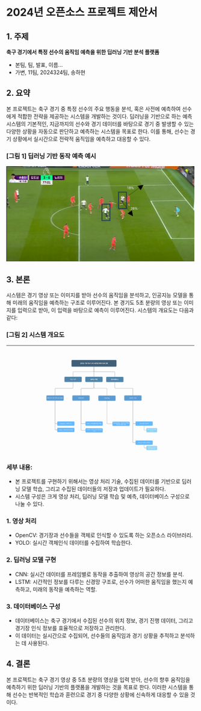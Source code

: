 # 2024년 오픈소스 프로젝트 제안서

## 1. 주제
**축구 경기에서 특정 선수의 움직임 예측을 위한 딥러닝 기반 분석 플랫폼**  
- 본팀, 팀, 발표, 이름...  
- 가변, 11팀, 2024324팀, 송하현

## 2. 요약
본 프로젝트는 축구 경기 중 특정 선수의 주요 행동을 분석, 혹은 사전에 예측하여 선수에게 적합한 전략을 제공하는 시스템을 개발하는 것이다. 딥러닝을 기반으로 하는 예측 시스템의 기본적인, 지금까지의 선수와 경기 데이터를 바탕으로 경기 중 발생할 수 있는 다양한 상황을 자동으로 판단하고 예측하는 시스템을 목표로 한다. 이를 통해, 선수는 경기 상황에서 실시간으로 전략적 움직임을 예측하고 대응할 수 있다.

### [그림 1] 딥러닝 기반 동작 예측 예시
<img src="img\오픈소스1.png" alt="Example Image" width="500"/>

## 3. 본론
시스템은 경기 영상 또는 이미지를 받아 선수의 움직임을 분석하고, 인공지능 모델을 통해 미래의 움직임을 예측하는 구조로 이루어진다. 본 경기도 5초 분량의 영상 또는 이미지를 입력으로 받아, 이 입력을 바탕으로 예측이 이루어진다. 시스템의 개요도는 다음과 같다:

### [그림 2] 시스템 개요도
<img src="img\오픈소스2.png" alt="Example Image" width="500"/>

### 세부 내용:
- 본 프로젝트를 구현하기 위해서는 영상 처리 기술, 수집된 데이터를 기반으로 딥러닝 모델 학습, 그리고 수집된 데이터들의 저장과 업데이트가 필요하다.
- 시스템 구성은 크게 영상 처리, 딥러닝 모델 학습 및 예측, 데이터베이스 구성으로 나눌 수 있다.

### 1. 영상 처리
- OpenCV: 경기장과 선수들을 객체로 인식할 수 있도록 하는 오픈소스 라이브러리.
- YOLO: 실시간 객체인식 데이터를 수집하여 학습한다.

### 2. 딥러닝 모델 구현
- CNN: 실시간 데이터를 프레임별로 동작을 추출하여 영상의 공간 정보를 분석.
- LSTM: 시간적인 정보를 다루는 신경망 구조로, 선수가 어떠한 움직임을 했는지 예측하고, 미래의 동작을 예측하는 역할.

### 3. 데이터베이스 구성
- 데이터베이스는 축구 경기에서 수집된 선수의 위치 정보, 경기 진행 데이터, 그리고 경기장 인식 정보를 효율적으로 저장하고 관리한다.
- 이 데이터는 실시간으로 수집되어, 선수들의 움직임과 경기 상황을 추적하고 분석하는 데 사용된다.

## 4. 결론
본 프로젝트는 축구 경기 영상 중 5초 분량의 영상을 입력 받아, 선수의 향후 움직임을 예측하기 위한 딥러닝 기반의 플랫폼을 개발하는 것을 목표로 한다. 이러한 시스템을 통해 선수는 반복적인 학습과 훈련으로 경기 중 다양한 상황에 신속하게 대응할 수 있을 것이다.
